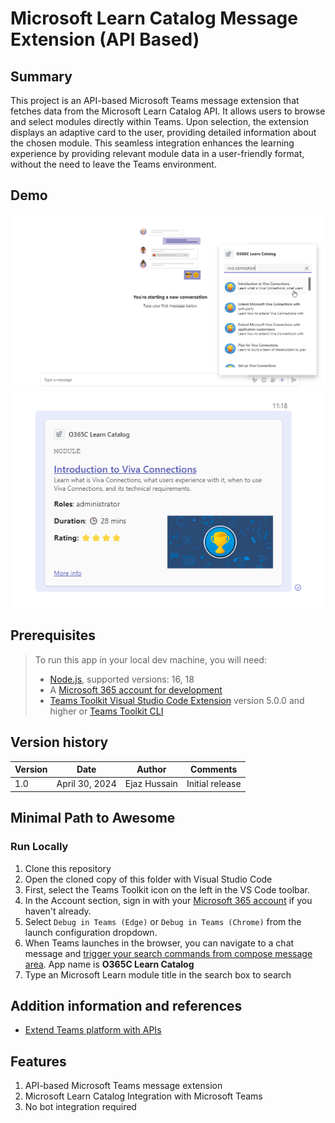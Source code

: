 # Microsoft Learn Catalog Message Extension (API Based)

## Summary

This project is an API-based Microsoft Teams message extension that fetches data from the Microsoft Learn Catalog API. It allows users to browse and select modules directly within Teams. Upon selection, the extension displays an adaptive card to the user, providing detailed information about the chosen module. This seamless integration enhances the learning experience by providing relevant module data in a user-friendly format, without the need to leave the Teams environment.

## Demo
![demo](./assets/adaptivecard-preview.png)
![demo](./assets/adaptivecard-response.png)

## Prerequisites
>
> >
> To run this app in your local dev machine, you will need:
>
> - [Node.js](https://nodejs.org/), supported versions: 16, 18
> - A [Microsoft 365 account for development](https://docs.microsoft.com/microsoftteams/platform/toolkit/accounts)
> - [Teams Toolkit Visual Studio Code Extension](https://aka.ms/teams-toolkit) version 5.0.0 and higher or [Teams Toolkit CLI](https://aka.ms/teams-toolkit-cli)


## Version history

Version|Date|Author|Comments
-------|----|----|--------
1.0|April 30, 2024|Ejaz Hussain|Initial release


## Minimal Path to Awesome

### Run Locally

1. Clone this repository
2. Open the cloned copy of this folder with Visual Studio Code
3. First, select the Teams Toolkit icon on the left in the VS Code toolbar.
4. In the Account section, sign in with your [Microsoft 365 account](https://docs.microsoft.com/microsoftteams/platform/toolkit/accounts) if you haven't already.
5. Select `Debug in Teams (Edge)` or `Debug in Teams (Chrome)` from the launch configuration dropdown.
6. When Teams launches in the browser, you can navigate to a chat message and [trigger your search commands from compose message area](https://learn.microsoft.com/microsoftteams/platform/messaging-extensions/what-are-messaging-extensions?tabs=dotnet#search-commands). App name is **O365C Learn Catalog**
7. Type an Microsoft Learn module title in the search box to search
   

## Addition information and references

- [Extend Teams platform with APIs](https://aka.ms/teamsfx-api-plugin)

## Features

1. API-based Microsoft Teams message extension
2. Microsoft Learn Catalog Integration with Microsoft Teams
3. No bot integration required

